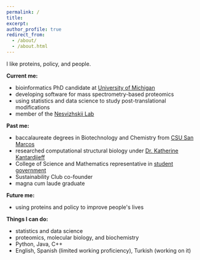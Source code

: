 ```yaml
---
permalink: /
title:
excerpt:
author_profile: true
redirect_from: 
  - /about/
  - /about.html
---
```


I like proteins, policy, and people.

**Current me:**
* bioinformatics PhD candidate at [University of Michigan](https://umich.edu/)
* developing software for mass spectrometry-based proteomics
* using statistics and data science to study post-translational modifications
* member of the [Nesvizhskii Lab](https://www.nesvilab.org/)

**Past me:**
* baccalaureate degrees in Biotechnology and Chemistry from [CSU San Marcos](https://www.csusm.edu/)
* researched computational structural biology under [Dr. Katherine Kantardjieff](https://www.linkedin.com/in/katherinekantardjieff/)
* College of Science and Mathematics representative in [student government](https://www.csusm.edu/asi/)
* Sustainability Club co-founder
* magna cum laude graduate

**Future me:**
* using proteins and policy to improve people's lives

**Things I can do:**
* statistics and data science
* proteomics, molecular biology, and biochemistry
* Python, Java, C++
* English, Spanish (limited working proficiency), Turkish (working on it)
